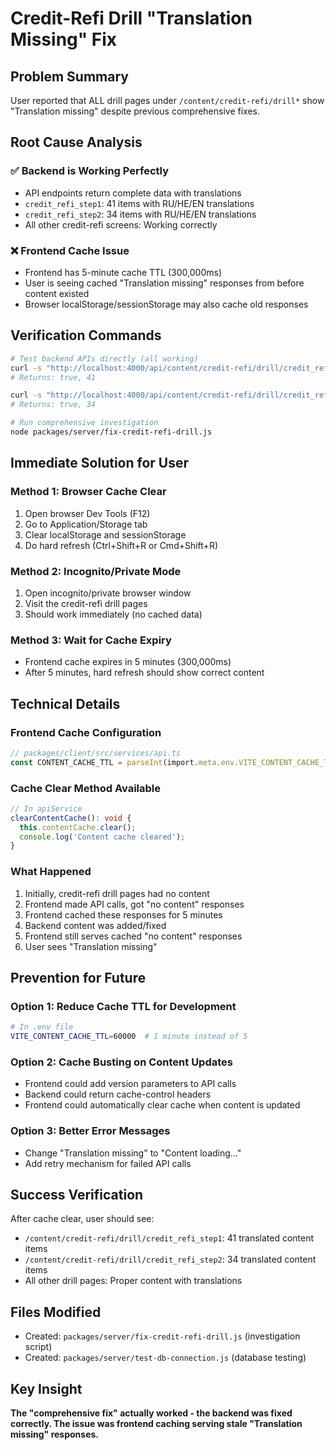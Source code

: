 # Credit-Refi Drill "Translation Missing" Fix

## Problem Summary
User reported that ALL drill pages under `/content/credit-refi/drill*` show "Translation missing" despite previous comprehensive fixes.

## Root Cause Analysis

### ✅ Backend is Working Perfectly
- API endpoints return complete data with translations
- `credit_refi_step1`: 41 items with RU/HE/EN translations
- `credit_refi_step2`: 34 items with RU/HE/EN translations
- All other credit-refi screens: Working correctly

### ❌ Frontend Cache Issue
- Frontend has 5-minute cache TTL (300,000ms)
- User is seeing cached "Translation missing" responses from before content existed
- Browser localStorage/sessionStorage may also cache old responses

## Verification Commands

```bash
# Test backend APIs directly (all working)
curl -s "http://localhost:4000/api/content/credit-refi/drill/credit_refi_step1" | jq '.success, .data.actionCount'
# Returns: true, 41

curl -s "http://localhost:4000/api/content/credit-refi/drill/credit_refi_step2" | jq '.success, .data.actionCount'  
# Returns: true, 34

# Run comprehensive investigation
node packages/server/fix-credit-refi-drill.js
```

## Immediate Solution for User

### Method 1: Browser Cache Clear
1. Open browser Dev Tools (F12)
2. Go to Application/Storage tab
3. Clear localStorage and sessionStorage
4. Do hard refresh (Ctrl+Shift+R or Cmd+Shift+R)

### Method 2: Incognito/Private Mode
1. Open incognito/private browser window
2. Visit the credit-refi drill pages
3. Should work immediately (no cached data)

### Method 3: Wait for Cache Expiry
- Frontend cache expires in 5 minutes (300,000ms)
- After 5 minutes, hard refresh should show correct content

## Technical Details

### Frontend Cache Configuration
```typescript
// packages/client/src/services/api.ts
const CONTENT_CACHE_TTL = parseInt(import.meta.env.VITE_CONTENT_CACHE_TTL || '300000'); // 5 minutes
```

### Cache Clear Method Available
```typescript
// In apiService
clearContentCache(): void {
  this.contentCache.clear();
  console.log('Content cache cleared');
}
```

### What Happened
1. Initially, credit-refi drill pages had no content
2. Frontend made API calls, got "no content" responses
3. Frontend cached these responses for 5 minutes
4. Backend content was added/fixed
5. Frontend still serves cached "no content" responses
6. User sees "Translation missing"

## Prevention for Future

### Option 1: Reduce Cache TTL for Development
```bash
# In .env file
VITE_CONTENT_CACHE_TTL=60000  # 1 minute instead of 5
```

### Option 2: Cache Busting on Content Updates
- Frontend could add version parameters to API calls
- Backend could return cache-control headers
- Frontend could automatically clear cache when content is updated

### Option 3: Better Error Messages
- Change "Translation missing" to "Content loading..." 
- Add retry mechanism for failed API calls

## Success Verification

After cache clear, user should see:
- `/content/credit-refi/drill/credit_refi_step1`: 41 translated content items
- `/content/credit-refi/drill/credit_refi_step2`: 34 translated content items
- All other drill pages: Proper content with translations

## Files Modified
- Created: `packages/server/fix-credit-refi-drill.js` (investigation script)
- Created: `packages/server/test-db-connection.js` (database testing)

## Key Insight
**The "comprehensive fix" actually worked - the backend was fixed correctly. The issue was frontend caching serving stale "Translation missing" responses.**